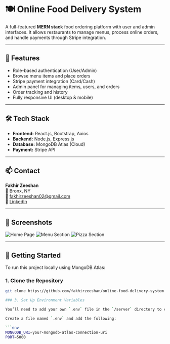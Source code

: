 # 🍽️ Online Food Delivery System

A full-featured **MERN stack** food ordering platform with user and admin interfaces. It allows restaurants to manage menus, process online orders, and handle payments through Stripe integration.

---

## 🚀 Features

- Role-based authentication (User/Admin)
- Browse menu items and place orders
- Stripe payment integration (Card/Cash)
- Admin panel for managing items, users, and orders
- Order tracking and history
- Fully responsive UI (desktop & mobile)

---

## 🛠 Tech Stack

- **Frontend:** React.js, Bootstrap, Axios  
- **Backend:** Node.js, Express.js  
- **Database:** MongoDB Atlas (Cloud)  
- **Payment:** Stripe API  

---

## 📫 Contact

**Fakhir Zeeshan**  
📍 Bronx, NY  
📧 fakhirzeeshan02@gmail.com  
🔗 [LinkedIn](https://www.linkedin.com/in/fakhirzeeshan)

---

## 📸 Screenshots

![Home Page](./screenshots/homepage.png)
![Menu Section](./screenshots/menu.png)
![Pizza Section](./screenshots/pizza.png)


---

## 🧪 Getting Started

To run this project locally using MongoDB Atlas:

### 1. Clone the Repository

```bash
git clone https://github.com/fakhirzeeshan/online-food-delivery-system.git

### 3. Set Up Environment Variables

You’ll need to add your own `.env` file in the `/server` directory to connect the backend to MongoDB Atlas.

Create a file named `.env` and add the following:

```env
MONGODB_URI=your-mongodb-atlas-connection-uri
PORT=5000

